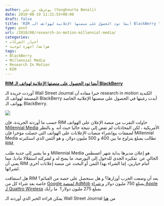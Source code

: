 ```yaml
---
author: يوغرطة بن علي (Youghourta Benali)
date: 2010-08-19 11:21:53+00:00
draft: false
title: 'RIM أيضا تود الحصول على منصتها الإعلانية لهواتف الـ BlackBerry '
type: post
url: /2010/08/research-in-motion-millennial-media/
categories:
- أخبار الشركات
- هواتف/ أجهزة لوحية
tags:
- BlackBerry
- Millennial Media
- Research In Motion
- RIM
---
```


**[RIM أيضا تود الحصول على منصتها الإعلانية لهواتف الـ BlackBerry](https://www.it-scoop.com/2010/08/research-in-motion-millennial-media)**


أوردت جريدة الـ Wall Street Journal خبرا مفاده أن research in motion الكندية المصنعة لهواتف الـ BlackBerry أبدت رغبتها في الحصول على منصتها الإعلانية الخاصة بهواتف الـ BlackBerry.

[![](https://www.it-scoop.com/wp-content/uploads/2010/08/millennial-media.gif)
](https://www.it-scoop.com/2010/08/research-in-motion-millennial-media)

حسب ما أوردته الجريدة، فإن RIM حاولت التقرب من منصة الإعلان على الهواتف [Millennial Media](http://www.millennialmedia.com/) الأمريكية ، لكن المحادثات لم تفض إلى نتيجة حاليا حيث أنه  و بالنظر لصفقات بيع/شراء منصات الإعلانات على الهواتف التي حصلت مؤخرا فإن Millennial Media تطالب بمبلغ يتراوح ما بين 400 و 500 مليون دولار، و هو الثمن الذي استكبرته RIM.

و ما يشير إلى جدية طلب Millennial Media هو إعلان مديرها بداية شهر أغسطس الحالي عن  تفكيره الجدي للدخول إلى البورصة، ما يمنح له و لشركته استقلالا ماديا، مما يعني أن RIM أمام خيارين، إما الشراء بهذا الثمن أو البحث عن منصة إعلانات أخرى لشرائها.

هل استفاقت RIM بعد أن وضعت الحرب أوزارها؟ و هل ستحصل على حصة من الغنائم؟ خاصة بعد شراء كل من [Google لمنصة AdMob](https://www.it-scoop.com/2009/11/google-%d8%aa%d9%84%d8%b9%d9%86-%d8%b4%d8%b1%d8%a7%d8%a1%d9%87%d8%a7-%d9%84%d8%b4%d8%b1%d9%83%d8%a9-admob/) بمبلغ 750 مليون دولار [و شراء Apple لـ Quattro Wireless](https://www.it-scoop.com/tag/quattro-wireless/) بمبلغ 275 مليون دولار؟  ما رأيك

يمكن قراءة الخبر الذي أوردته الـ Wall Street Journal من [هنا](http://online.wsj.com/article/SB10001424052748703649004575438073621361124.html)
